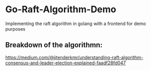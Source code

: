 # Go-Raft-Algorithm-Demo
Implementing the raft algorithm in golang with a frontend for demo purposes

## Breakdown of the algorithmn:
https://medium.com/@jitenderkmr/understanding-raft-algorithm-consensus-and-leader-election-explained-faadf28fd047
